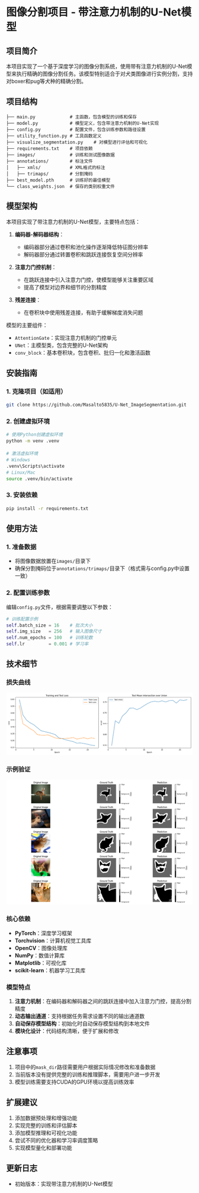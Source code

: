 # 图像分割项目 - 带注意力机制的U-Net模型

## 项目简介

本项目实现了一个基于深度学习的图像分割系统，使用带有注意力机制的U-Net模型来执行精确的图像分割任务。该模型特别适合于对犬类图像进行实例分割，支持对boxer和pug等犬种的精确分割。

## 项目结构

```
├── main.py             # 主函数，包含模型的训练和保存
├── model.py            # 模型定义，包含带注意力机制的U-Net实现
├── config.py           # 配置文件，包含训练参数和路径设置
├── utility_function.py # 工具函数定义
├── visualize_segmentation.py    # 对模型进行评估和可视化
├── requirements.txt    # 项目依赖
├── images/             # 训练和测试图像数据
├── annotations/        # 标注文件
│   ├── xmls/           # XML格式的标注
│   ├── trimaps/        # 分割掩码
├── best_model.pth      # 训练好的最佳模型
└── class_weights.json  # 保存的类别权重文件
```

## 模型架构

本项目实现了带注意力机制的U-Net模型，主要特点包括：

1. **编码器-解码器结构**：
   - 编码器部分通过卷积和池化操作逐渐降低特征图分辨率
   - 解码器部分通过转置卷积和跳跃连接恢复空间分辨率

2. **注意力门控机制**：
   - 在跳跃连接中引入注意力门控，使模型能够关注重要区域
   - 提高了模型对边界和细节的分割精度

3. **残差连接**：
   - 在卷积块中使用残差连接，有助于缓解梯度消失问题

模型的主要组件：
- `AttentionGate`：实现注意力机制的门控单元
- `UNet`：主模型类，包含完整的U-Net架构
- `conv_block`：基本卷积块，包含卷积、批归一化和激活函数

## 安装指南

### 1. 克隆项目（如适用）

```bash
git clone https://github.com/Masalto5835/U-Net_ImageSegmentation.git
```

### 2. 创建虚拟环境

```bash
# 使用Python创建虚拟环境
python -m venv .venv

# 激活虚拟环境
# Windows
.venv\Scripts\activate
# Linux/Mac
source .venv/bin/activate
```

### 3. 安装依赖

```bash
pip install -r requirements.txt
```

## 使用方法

### 1. 准备数据

- 将图像数据放置在`images/`目录下
- 确保分割掩码位于`annotations/trimaps/`目录下（格式需与config.py中设置一致）

### 2. 配置训练参数

编辑`config.py`文件，根据需要调整以下参数：

```python
# 训练配置示例
self.batch_size = 16    # 批次大小
self.img_size   = 256   # 输入图像尺寸
self.num_epochs = 100   # 训练轮数
self.lr         = 0.001 # 学习率
```

## 技术细节
### 损失曲线
![损失曲线](training_metrics.png)

### 示例验证
![示例验证](segmentation_visualization.png)

### 核心依赖

- **PyTorch**：深度学习框架
- **Torchvision**：计算机视觉工具库
- **OpenCV**：图像处理库
- **NumPy**：数值计算库
- **Matplotlib**：可视化库
- **scikit-learn**：机器学习工具库

### 模型特点

1. **注意力机制**：在编码器和解码器之间的跳跃连接中加入注意力门控，提高分割精度
2. **动态输出通道**：支持根据任务需求设置不同的输出通道数
3. **自动保存模型结构**：初始化时自动保存模型结构到本地文件
4. **模块化设计**：代码结构清晰，便于扩展和修改

## 注意事项

1. 项目中的`mask_dir`路径需要用户根据实际情况修改和准备数据
2. 当前版本没有提供完整的训练和推理脚本，需要用户进一步开发
3. 模型训练需要支持CUDA的GPU环境以提高训练效率

## 扩展建议

1. 添加数据预处理和增强功能
2. 实现完整的训练和评估脚本
3. 添加模型推理和可视化功能
4. 尝试不同的优化器和学习率调度策略
5. 实现模型量化和部署功能

## 更新日志

- 初始版本：实现带注意力机制的U-Net模型